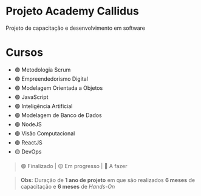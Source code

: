 # Projeto Academy Callidus

Projeto de capacitação e desenvolvimento em software

# Cursos

- 🟢 Metodologia Scrum
- 🟢 Empreendedorismo Digital
- 🟢 Modelagem Orientada a Objetos
- 🟢 JavaScript
- 🟢 Inteligência Artificial
- 🟢 Modelagem de Banco de Dados
- 🟢 NodeJS
- 🟢 Visão Computacional
- 🟢 ReactJS
- 🟡 DevOps

> 🟢 Finalizado | 🟡 Em progresso | 🔴 A fazer

> **Obs:** Duração de **1 ano de projeto** em que são realizados **6 meses** de capacitação e **6 meses**
> de _Hands-On_
